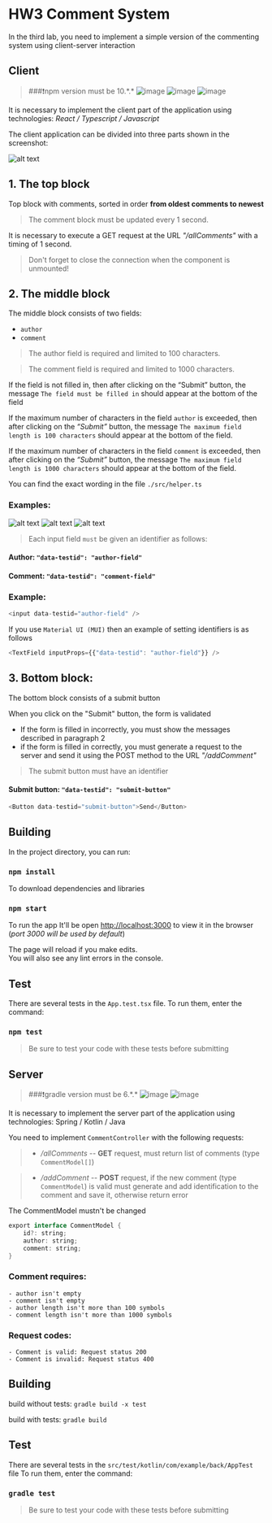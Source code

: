 # HW3 Comment System

In the third lab, you need to implement a simple version of the commenting system using client-server interaction

## Client
> ###❗️npm version must be 10.\*.\*
![image](https://img.shields.io/badge/React-20232A?style=for-the-badge&logo=react&logoColor=61DAFB)
![image](https://img.shields.io/badge/TypeScript-007ACC?style=for-the-badge&logo=typescript&logoColor=white)
![image](https://img.shields.io/badge/JavaScript-323330?style=for-the-badge&logo=javascript&logoColor=F7DF1E)



It is necessary to implement the client part of the application using technologies: *React / Typescript / Javascript*


The client application can be divided into three parts shown in the screenshot:

![alt text](./screenshots/screen-0.png)

## 1. The top block
Top block with comments, sorted in order **from oldest comments to newest**


>The comment block must be updated every 1 second. 

It is necessary to execute a GET request at the URL *"/allComments"* with a timing of 1 second.

>Don't forget to close the connection when the component is unmounted!

## 2. The middle block
The middle block consists of two fields:
- `author`
- `comment` 

> The author field is required and limited to 100 characters. 

> The comment field is required and limited to 1000 characters.

If the field is not filled in, then after clicking on the “Submit” button, 
the message `The field must be filled in` 
should appear at the bottom of the field


If the maximum number of characters in the field `author` is exceeded,
then after clicking on the *“Submit”* button,
the message `The maximum field length is 100 characters` 
should appear at the bottom of the field.

If the maximum number of characters in the field `comment` is exceeded,
then after clicking on the *“Submit”* button,
the message `The maximum field length is 1000 characters`
should appear at the bottom of the field.

You can find the exact wording in the file `./src/helper.ts`

### Examples:
![alt text](./screenshots/screen-1.png)
![alt text](./screenshots/screen-2.png)
![alt text](./screenshots/screen-3.png)

>Each input field `must` be given an identifier as follows:

#### Author: `"data-testid": "author-field"`
#### Comment: `"data-testid": "comment-field"`

### Example:
```typescript
<input data-testid="author-field" />
```

If you use `Material UI (MUI)` then an example of setting identifiers is as follows

```typescript
<TextField inputProps={{"data-testid": "author-field"}} />
```

## 3. Bottom block:

The bottom block consists of a submit button


When you click on the "Submit" button, the form is validated
- If the form is filled in incorrectly, you must show the messages described in paragraph 2
- if the form is filled in correctly, you must generate a request to the server and send it using the POST method to the URL *"/addComment"*

>The submit button must have an identifier

#### Submit button: `"data-testid": "submit-button"`

```typescript
<Button data-testid="submit-button">Send</Button>
```


## Building

In the project directory, you can run:

### `npm install`

To download dependencies and libraries

### `npm start`

To run the app
It'll be open [http://localhost:3000](http://localhost:3000) to view it in the browser (*port 3000 will be used by default*)

The page will reload if you make edits.\
You will also see any lint errors in the console.

## Test


There are several tests in the `App.test.tsx` file. 
To run them, enter the command:

### `npm test`

>Be sure to test your code with these tests before submitting



## Server
> ###️❗gradle version must be 6.\*.\*
![image](https://img.shields.io/badge/Spring-6DB33F?style=for-the-badge&logo=spring&logoColor=white)
![image](https://img.shields.io/badge/Kotlin-B125EA?style=for-the-badge&logo=kotlin&logoColor=white)

It is necessary to implement the server part of the application using technologies: Spring / Kotlin / Java


You need to implement `CommentController` with the following requests:

>- */allComments* --  **GET** request, must return list of comments (type `CommentModel[]`)

>- */addComment* -- **POST** request, if the new comment (type `CommentModel`) 
   > is valid must generate and add identification to the comment and save it, 
   > otherwise return error

The CommentModel mustn't be changed
```kotlin
export interface CommentModel {
    id?: string;
    author: string;
    comment: string;
}
```

### Comment requires:
```
- author isn't empty
- comment isn't empty
- author length isn't more than 100 symbols
- comment length isn't more than 1000 symbols
```

### Request codes: 
```
- Comment is valid: Request status 200
- Comment is invalid: Request status 400
```

## Building

build without tests: `gradle build -x test` 


build with tests: `gradle build`

## Test


There are several tests in the `src/test/kotlin/com/example/back/AppTest` file
To run them, enter the command:

### `gradle test`

>Be sure to test your code with these tests before submitting



